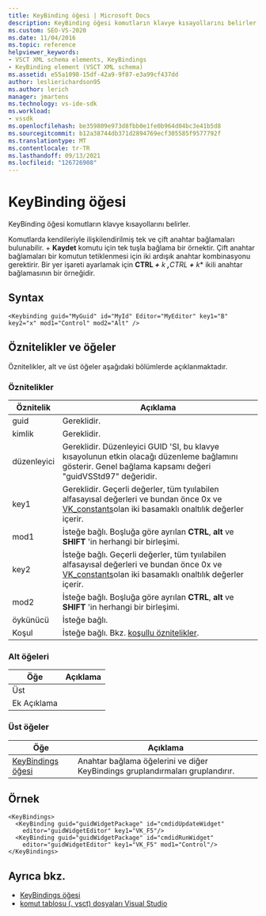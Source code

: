 ```yaml
---
title: KeyBinding öğesi | Microsoft Docs
description: KeyBinding öğesi komutların klavye kısayollarını belirler. Komutlarda kendileriyle ilişkilendirilmiş tek ve çift anahtar bağlamaları bulunabilir.
ms.custom: SEO-VS-2020
ms.date: 11/04/2016
ms.topic: reference
helpviewer_keywords:
- VSCT XML schema elements, KeyBindings
- KeyBinding element (VSCT XML schema)
ms.assetid: e55a1098-15df-42a9-9f87-e3a99cf437dd
author: leslierichardson95
ms.author: lerich
manager: jmartens
ms.technology: vs-ide-sdk
ms.workload:
- vssdk
ms.openlocfilehash: be359809e973d8fbb0e1fe0b964d04bc3e41b5d8
ms.sourcegitcommit: b12a38744db371d2894769ecf305585f9577792f
ms.translationtype: MT
ms.contentlocale: tr-TR
ms.lasthandoff: 09/13/2021
ms.locfileid: "126726908"
---
```

# <a name="keybinding-element"></a>KeyBinding öğesi
KeyBinding öğesi komutların klavye kısayollarını belirler.

 Komutlarda kendileriyle ilişkilendirilmiş tek ve çift anahtar bağlamaları bulunabilir.  +  **Kaydet** komutu için tek tuşla bağlama bir örnektir. Çift anahtar bağlamaları bir komutun tetiklenmesi için iki ardışık anahtar kombinasyonu gerektirir. Bir yer işareti ayarlamak için <strong>CTRL *+</strong> k <strong>,</strong>CTRL <strong>+</strong> k** ikili anahtar bağlamasının bir örneğidir.

## <a name="syntax"></a>Syntax

```
<Keybinding guid="MyGuid" id="MyId" Editor="MyEditor" key1="B" key2="x" mod1="Control" mod2="Alt" />
```

## <a name="attributes-and-elements"></a>Öznitelikler ve öğeler
 Öznitelikler, alt ve üst öğeler aşağıdaki bölümlerde açıklanmaktadır.

### <a name="attributes"></a>Öznitelikler

|Öznitelik|Açıklama|
|---------------|-----------------|
|guid|Gereklidir.|
|kimlik|Gereklidir.|
|düzenleyici|Gereklidir. Düzenleyici GUID 'SI, bu klavye kısayolunun etkin olacağı düzenleme bağlamını gösterir. Genel bağlama kapsamı değeri "guidVSStd97" değeridir.|
|key1|Gereklidir. Geçerli değerler, tüm tyıılabilen alfasayısal değerleri ve bundan önce 0x ve [VK_constants](/windows/desktop/inputdev/virtual-key-codes)olan iki basamaklı onaltılık değerler içerir.|
|mod1|İsteğe bağlı. Boşluğa göre ayrılan **CTRL**, **alt** ve **SHIFT** 'in herhangi bir birleşimi.|
|key2|İsteğe bağlı. Geçerli değerler, tüm tyıılabilen alfasayısal değerleri ve bundan önce 0x ve [VK_constants](/windows/desktop/inputdev/virtual-key-codes)olan iki basamaklı onaltılık değerler içerir.|
|mod2|İsteğe bağlı. Boşluğa göre ayrılan **CTRL**, **alt** ve **SHIFT** 'in herhangi bir birleşimi.|
|öykünücü|İsteğe bağlı.|
|Koşul|İsteğe bağlı. Bkz. [koşullu öznitelikler](../extensibility/vsct-xml-schema-conditional-attributes.md).|

### <a name="child-elements"></a>Alt öğeleri

|Öğe|Açıklama|
|-------------|-----------------|
|Üst||
|Ek Açıklama||

### <a name="parent-elements"></a>Üst öğeler

|Öğe|Açıklama|
|-------------|-----------------|
|[KeyBindings öğesi](../extensibility/keybindings-element.md)|Anahtar bağlama öğelerini ve diğer KeyBindings gruplandırmaları gruplandırır.|

## <a name="example"></a>Örnek

```
<KeyBindings>
  <KeyBinding guid="guidWidgetPackage" id="cmdidUpdateWidget"
    editor="guidWidgetEditor" key1="VK_F5"/>
  <KeyBinding guid="guidWidgetPackage" id="cmdidRunWidget"
    editor="guidWidgetEditor" key1="VK_F5" mod1="Control"/>
</KeyBindings>
```

## <a name="see-also"></a>Ayrıca bkz.
- [KeyBindings öğesi](../extensibility/keybindings-element.md)
- [komut tablosu (. vsct) dosyaları Visual Studio](../extensibility/internals/visual-studio-command-table-dot-vsct-files.md)
